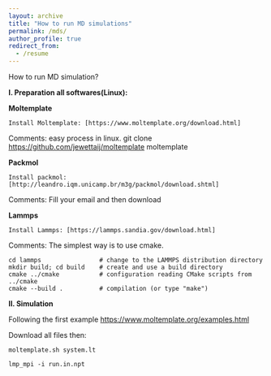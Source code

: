 ```yaml
---
layout: archive
title: "How to run MD simulations"
permalink: /mds/
author_profile: true
redirect_from:
  - /resume
---
```


How to run MD simulation?

**I. Preparation all softwares(Linux):**

  **Moltemplate**

    Install Moltemplate: [https://www.moltemplate.org/download.html]

Comments: easy process in linux. git clone https://github.com/jewettaij/moltemplate moltemplate

  **Packmol**

    Install packmol: [http://leandro.iqm.unicamp.br/m3g/packmol/download.shtml]

Comments: Fill your email and then download

  **Lammps**

    Install Lammps: [https://lammps.sandia.gov/download.html]

Comments: The simplest way is to use cmake.


    cd lammps                # change to the LAMMPS distribution directory
    mkdir build; cd build    # create and use a build directory
    cmake ../cmake           # configuration reading CMake scripts from ../cmake
    cmake --build .          # compilation (or type "make")


**II. Simulation**

Following the first example https://www.moltemplate.org/examples.html 

  Download all files then:

    moltemplate.sh system.lt

    lmp_mpi -i run.in.npt